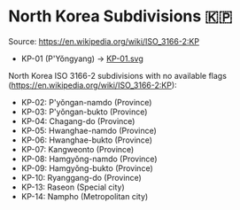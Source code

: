 # North Korea Subdivisions 🇰🇵

Source: https://en.wikipedia.org/wiki/ISO_3166-2:KP

* KP-01 (P'Yǒngyang) -> [KP-01.svg](https://github.com/amckenna41/iso3166-flag-icons/blob/main/iso3166-2-icons/KP/KP-01.svg)

North Korea ISO 3166-2 subdivisions with no available flags (https://en.wikipedia.org/wiki/ISO_3166-2:KP):

* KP-02: P'yǒngan-namdo (Province)
* KP-03: P'yǒngan-bukto (Province)
* KP-04: Chagang-do (Province)
* KP-05: Hwanghae-namdo (Province)
* KP-06: Hwanghae-bukto (Province)
* KP-07: Kangweonto (Province)
* KP-08: Hamgyǒng-namdo (Province)
* KP-09: Hamgyǒng-bukto (Province)
* KP-10: Ryanggang-do (Province)
* KP-13: Raseon (Special city)
* KP-14: Nampho (Metropolitan city)
